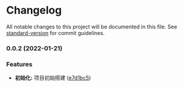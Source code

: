 # Changelog

All notable changes to this project will be documented in this file. See [standard-version](https://github.com/conventional-changelog/standard-version) for commit guidelines.

### 0.0.2 (2022-01-21)


### Features

* **初始化:** 项目初始搭建 ([e7d1bc5](https://github.com/johnsmithsren/slink/commit/e7d1bc5147f7091386021126e47c1ff941dbda1f))

